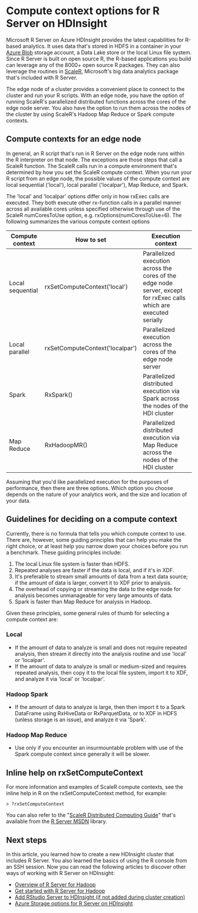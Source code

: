 <properties
    pageTitle="Compute context options for R Server on HDInsight | Azure"
    description="Learn about the different compute context options available to users with R Server on HDInsight"
    services="HDInsight"
    documentationcenter=""
    author="jeffstokes72"
    manager="jhubbard"
    editor="cgronlun" />
<tags
    ms.assetid="0deb0b1c-4094-459b-94fc-ec9b774c1f8a"
    ms.service="HDInsight"
    ms.devlang="R"
    ms.topic="article"
    ms.tgt_pltfrm="na"
    ms.workload="data-services"
    ms.date="11/21/2016"
    wacn.date=""
    ms.author="jeffstok" />

# Compute context options for R Server on HDInsight
Microsoft R Server on Azure HDInsight provides the latest capabilities for R-based analytics. It uses data that's stored in HDFS in a container in your [Azure Blob](/documentation/articles/storage-introduction/ "Azure Blob storage") storage account, a Data Lake store or the local Linux file system. Since R Server is built on open source R, the R-based applications you build can leverage any of the 8000+ open source R packages. They can also leverage the routines in [ScaleR](http://www.revolutionanalytics.com/revolution-r-enterprise-scaler "Revolution Analytics ScaleR"), Microsoft's big data analytics package that's included with R Server.  

The edge node of a cluster provides a convenient place to connect to the cluster and run your R scripts. With an edge node, you have the option of running ScaleR's parallelized distributed functions across the cores of the edge node server. You also have the option to run them across the nodes of the cluster by using ScaleR's Hadoop Map Reduce or Spark compute contexts.

## Compute contexts for an edge node
In general, an R script that's run in R Server on the edge node runs within the R interpreter on that node. The exceptions are those steps that call a ScaleR function. The ScaleR calls run in a compute environment that's determined by how you set the ScaleR compute context.  When you run your R script from an edge node, the possible values of the compute context are local sequential ('local'), local parallel ('localpar'), Map Reduce, and Spark.

The 'local' and 'localpar' options differ only in how rxExec calls are executed. They both execute other rx-function calls in a parallel manner across all available cores unless specified otherwise through use of the ScaleR numCoresToUse option, e.g. rxOptions(numCoresToUse=6). 
The following summarizes the various compute context options

| Compute context  | How to set                      | Execution context                        |
| ---------------- | ------------------------------- | ---------------------------------------- |
| Local sequential | rxSetComputeContext('local')    | Parallelized execution across the cores of the edge node server, except for rxExec calls which are executed serially |
| Local parallel   | rxSetComputeContext('localpar') | Parallelized execution across the cores of the edge node server |
| Spark            | RxSpark()                       | Parallelized distributed execution via Spark across the nodes of the HDI cluster |
| Map Reduce       | RxHadoopMR()                    | Parallelized distributed execution via Map Reduce across the nodes of the HDI cluster |

Assuming that you'd like parallelized execution for the purposes of performance, then there are three options. Which option you choose depends on the nature of your analytics work, and the size and location of your data.

## Guidelines for deciding on a compute context
Currently, there is no formula that tells you which compute context to use. There are, however, some guiding principles that can help you make the right choice, or at least help you narrow down your choices before you run a benchmark. These guiding principles include:

1. The local Linux file system is faster than HDFS.
2. Repeated analyses are faster if the data is local, and if it's in XDF.
3. It's preferable to stream small amounts of data from a text data source; if the amount of data is larger, convert it to XDF prior to analysis.
4. The overhead of copying or streaming the data to the edge node for analysis becomes unmanageable for very large amounts of data.
5. Spark is faster than Map Reduce for analysis in Hadoop.

Given these principles, some general rules of thumb for selecting a compute context are:

### Local
* If the amount of data to analyze is small and does not require repeated analysis, then stream it directly into the analysis routine and use 'local' or 'localpar'.
* If the amount of data to analyze is small or medium-sized and requires repeated analysis, then copy it to the local file system, import it to XDF, and analyze it via 'local' or 'localpar'.

### Hadoop Spark
* If the amount of data to analyze is large, then then import it to a Spark DataFrame using RxHiveData or RxParquetData, or to XDF in HDFS (unless storage is an issue), and analyze it via 'Spark'.

### Hadoop Map Reduce
* Use only if you encounter an insurmountable problem with use of the Spark compute context since generally it will be slower.  

## Inline help on rxSetComputeContext
For more information and examples of ScaleR compute contexts, see the inline help in R on the rxSetComputeContext method, for example:

    > ?rxSetComputeContext

You can also refer to the "[ScaleR Distributed Computing Guide](https://msdn.microsoft.com/microsoft-r/scaler-distributed-computing)" that's available from the [R Server MSDN](https://msdn.microsoft.com/zh-cn/library/mt674634.aspx "R Server on MSDN") library.

## Next steps
In this article, you learned how to create a new HDInsight cluster that includes R Server. You also learned the basics of using the R console from an SSH session. Now you can read the following articles to discover other ways of working with R Server on HDInsight:

* [Overview of R Server for Hadoop](/documentation/articles/hdinsight-hadoop-r-server-overview/)
* [Get started with R Server for Hadoop](/documentation/articles/hdinsight-hadoop-r-server-get-started/)
* [Add RStudio Server to HDInsight (if not added during cluster creation)](/documentation/articles/hdinsight-hadoop-r-server-install-r-studio/)
* [Azure Storage options for R Server on HDInsight](/documentation/articles/hdinsight-hadoop-r-server-storage/)

